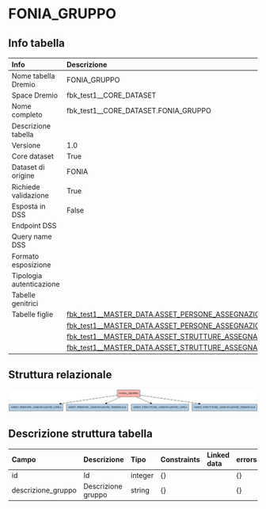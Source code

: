 # FONIA_GRUPPO

## Info tabella

| Info                     | Descrizione                                                                                                                                 |
|:-------------------------|:--------------------------------------------------------------------------------------------------------------------------------------------|
| Nome tabella Dremio      | FONIA_GRUPPO                                                                                                                                |
| Space Dremio             | fbk_test1__CORE_DATASET                                                                                                                     |
| Nome completo            | fbk_test1__CORE_DATASET.FONIA_GRUPPO                                                                                                        |
| Descrizione tabella      |                                                                                                                                             |
| Versione                 | 1.0                                                                                                                                         |
| Core dataset             | True                                                                                                                                        |
| Dataset di origine       | FONIA                                                                                                                                       |
| Richiede validazione     | True                                                                                                                                        |
| Esposta in DSS           | False                                                                                                                                       |
| Endpoint DSS             |                                                                                                                                             |
| Query name DSS           |                                                                                                                                             |
| Formato esposizione      |                                                                                                                                             |
| Tipologia autenticazione |                                                                                                                                             |
| Tabelle genitrici        |                                                                                                                                             |
| Tabelle figlie           | [fbk_test1__MASTER_DATA.ASSET_PERSONE_ASSEGNAZIONE_LINEA](/fbk_test1__MASTER_DATA/ASSET_PERSONE_ASSEGNAZIONE_LINEA/markdown.md)             |
|                          | [fbk_test1__MASTER_DATA.ASSET_PERSONE_ASSEGNAZIONE_TERMINALE](/fbk_test1__MASTER_DATA/ASSET_PERSONE_ASSEGNAZIONE_TERMINALE/markdown.md)     |
|                          | [fbk_test1__MASTER_DATA.ASSET_STRUTTURE_ASSEGNAZIONE_LINEA](/fbk_test1__MASTER_DATA/ASSET_STRUTTURE_ASSEGNAZIONE_LINEA/markdown.md)         |
|                          | [fbk_test1__MASTER_DATA.ASSET_STRUTTURE_ASSEGNAZIONE_TERMINALE](/fbk_test1__MASTER_DATA/ASSET_STRUTTURE_ASSEGNAZIONE_TERMINALE/markdown.md) |

## Struttura relazionale

![FONIA_GRUPPO](./graph_png.png)

## Descrizione struttura tabella

| Campo              | Descrizione        | Tipo    | Constraints   | Linked data   | errors   |
|:-------------------|:-------------------|:--------|:--------------|:--------------|:---------|
| id                 | Id                 | integer | {}            |               | {}       |
| descrizione_gruppo | Descrizione gruppo | string  | {}            |               | {}       |
